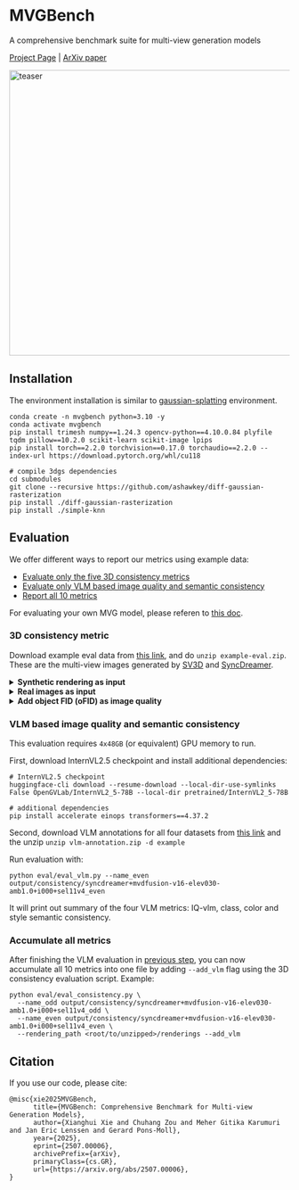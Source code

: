 # MVGBench
A comprehensive benchmark suite for multi-view generation models

[Project Page](https://virtualhumans.mpi-inf.mpg.de/MVGBench/) | [ArXiv paper](https://virtualhumans.mpi-inf.mpg.de/MVGBench/MVGBench.pdf)
<p align="left">
<img src="https://virtualhumans.mpi-inf.mpg.de/MVGBench/mvgbench-teaser.gif" alt="teaser" width="512"/>
</p>

## Installation

The environment installation is similar to [gaussian-splatting](https://github.com/graphdeco-inria/gaussian-splatting) environment. 

```shell
conda create -n mvgbench python=3.10 -y
conda activate mvgbench
pip install trimesh numpy==1.24.3 opencv-python==4.10.0.84 plyfile tqdm pillow==10.2.0 scikit-learn scikit-image lpips 
pip install torch==2.2.0 torchvision==0.17.0 torchaudio==2.2.0 --index-url https://download.pytorch.org/whl/cu118

# compile 3dgs dependencies 
cd submodules
git clone --recursive https://github.com/ashawkey/diff-gaussian-rasterization
pip install ./diff-gaussian-rasterization
pip install ./simple-knn
```

## Evaluation 
We offer different ways to report our metrics using example data:
- [Evaluate only the five 3D consistency metrics](#3d-consistency-metric)
- [Evaluate only VLM based image quality and semantic consistency](#vlm-based-image-quality-and-semantic-consistency)
- [Report all 10 metrics](#accumulate-all-metrics)

For evaluating your own MVG model, please referen to [this doc](). 

### 3D consistency metric

Download example eval data from [this link](https://edmond.mpg.de/file.xhtml?fileId=315333&version=1.0), and do `unzip example-eval.zip`. These are the multi-view images generated by [SV3D](https://arxiv.org/abs/2403.12008) 
and [SyncDreamer](https://arxiv.org/abs/2309.03453). 

<details>
<summary><strong>Synthetic rendering as input</strong></summary>
For input images generated by rendering, where one can accurately control the camera setup. 

Run 3dgs fitting
```shell
# 3DGS fitting 
python run_mvfit.py "example/syncdreamer+mvdfusion-v16-elev030-amb1.0+i000+sel11v4_*/*" --white_background

# evaluation
python eval/eval_consistency.py \
  --name_odd output/consistency/syncdreamer+mvdfusion-v16-elev030-amb1.0+i000+sel11v4_odd \
  --name_even output/consistency/syncdreamer+mvdfusion-v16-elev030-amb1.0+i000+sel11v4_even
```

</details>

<details>
<summary><strong>Real images as input</strong></summary>
For input images from real data, where the camera poses are unknown. 

Similar to synthetic images, we first need to do 3DGS fitting and then compute self consistency. 
We additionally need to perform an alignment on the optimized 3DGS to avoid biased metrics. 
The alignment takes output of one method as reference and aligns all others w.r.t one 3DGS fitting. 

```shell
# 3DGS fitting 
python run_mvfit.py "example/*co3d2seq*/*" --white_background

python eval/align_3dgs.py --folder_tgt output/consistency/sv3dp+co3d2seq-sv3d-v21-manual+i000_even \
  --folder_src output/consistency/syncdreamer+co3d2seq-mvdfusion-v16-manual+i000_even

# Re-render with the alignment parameters, with the --normalize_gs flag 
python render.py --normalize_gs --quiet --resolution 256 -m "output/consistency/syncdreamer+co3d2seq-mvdfusion-v16-manual+i000_*/*"

# Evaluate
python eval/eval_consistency.py \
  --name_odd output/consistency/syncdreamer+co3d2seq-mvdfusion-v16-manual+i000_odd \
  --name_even output/consistency/syncdreamer+co3d2seq-mvdfusion-v16-manual+i000_even \
  --test_name align-icp # use new rendering to evaluate 
```

</details>

<details>
<summary><strong>Add object FID (oFID) as image quality</strong></summary>

For this you will need to download reference renderings from [here]() 
After, extract it to local folder and pass the path to evaluation script:
```shell
python eval/eval_consistency.py \
  --name_odd output/consistency/syncdreamer+mvdfusion-v16-elev030-amb1.0+i000+sel11v4_odd \
  --name_even output/consistency/syncdreamer+mvdfusion-v16-elev030-amb1.0+i000+sel11v4_even \
  --rendering_path <root/to/unzipped>/renderings
```


</details>

### VLM based image quality and semantic consistency
This evaluation requires `4x48GB` (or equivalent) GPU memory to run. 

First, download InternVL2.5 checkpoint and install additional dependencies:
```shell
# InternVL2.5 checkpoint 
huggingface-cli download --resume-download --local-dir-use-symlinks False OpenGVLab/InternVL2_5-78B --local-dir pretrained/InternVL2_5-78B

# additional dependencies
pip install accelerate einops transformers==4.37.2
```
Second, download VLM annotations for all four datasets from [this link](https://edmond.mpg.de/file.xhtml?fileId=315317&version=1.0) and the unzip `unzip vlm-annotation.zip -d example`

Run evaluation with: 
```shell
python eval/eval_vlm.py --name_even output/consistency/syncdreamer+mvdfusion-v16-elev030-amb1.0+i000+sel11v4_even
```
It will print out summary of the four VLM metrics: IQ-vlm, class, color and style semantic consistency. 

### Accumulate all metrics
After finishing the VLM evaluation in [previous step](#vlm-based-image-quality-and-semantic-consistency), you can now accumulate all 10 metrics into one file by adding `--add_vlm` flag 
using the 3D consistency evaluation script. Example:
```shell
python eval/eval_consistency.py \
  --name_odd output/consistency/syncdreamer+mvdfusion-v16-elev030-amb1.0+i000+sel11v4_odd \
  --name_even output/consistency/syncdreamer+mvdfusion-v16-elev030-amb1.0+i000+sel11v4_even \
  --rendering_path <root/to/unzipped>/renderings --add_vlm
```


## Citation
If you use our code, please cite:
```
@misc{xie2025MVGBench,
      title={MVGBench: Comprehensive Benchmark for Multi-view Generation Models}, 
      author={Xianghui Xie and Chuhang Zou and Meher Gitika Karumuri and Jan Eric Lenssen and Gerard Pons-Moll},
      year={2025},
      eprint={2507.00006},
      archivePrefix={arXiv},
      primaryClass={cs.GR},
      url={https://arxiv.org/abs/2507.00006}, 
}
```
